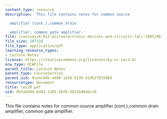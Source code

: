 ```yaml
---
content_type: resource
description: 'This file contains notes for common source

  amplifier (cont.),common drain

  amplifier, common gate amplifier.'
file: /courses/6-012-microelectronic-devices-and-circuits-fall-2005/0bfabd84bd43328556f84b51bd0abcc8_lec20.pdf
file_size: 187118
file_type: application/pdf
learning_resource_types:
- Lecture Notes
license: https://creativecommons.org/licenses/by-nc-sa/4.0/
ocw_type: OCWFile
parent_title: Lecture Notes
parent_type: CourseSection
parent_uid: 9ce4c04b-a600-1d3d-5235-419b2783590d
resourcetype: Document
title: lec20.pdf
uid: 0bfabd84-bd43-3285-56f8-4b51bd0abcc8
---
```

This file contains notes for common source
amplifier (cont.),common drain
amplifier, common gate amplifier.